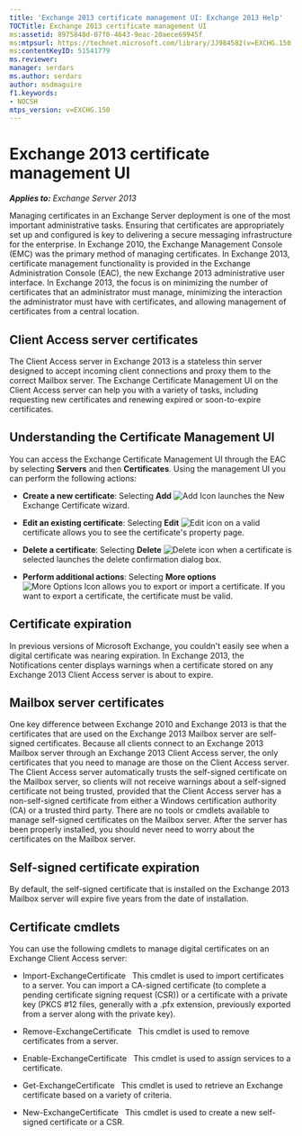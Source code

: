 ```yaml
---
title: 'Exchange 2013 certificate management UI: Exchange 2013 Help'
TOCTitle: Exchange 2013 certificate management UI
ms:assetid: 8975848d-07f0-4643-9eac-20aece69945f
ms:mtpsurl: https://technet.microsoft.com/library/JJ984582(v=EXCHG.150)
ms:contentKeyID: 51541779
ms.reviewer: 
manager: serdars
ms.author: serdars
author: msdmaguire
f1.keywords:
- NOCSH
mtps_version: v=EXCHG.150
---
```


# Exchange 2013 certificate management UI

_**Applies to:** Exchange Server 2013_

Managing certificates in an Exchange Server deployment is one of the most important administrative tasks. Ensuring that certificates are appropriately set up and configured is key to delivering a secure messaging infrastructure for the enterprise. In Exchange 2010, the Exchange Management Console (EMC) was the primary method of managing certificates. In Exchange 2013, certificate management functionality is provided in the Exchange Administration Console (EAC), the new Exchange 2013 administrative user interface. In Exchange 2013, the focus is on minimizing the number of certificates that an administrator must manage, minimizing the interaction the administrator must have with certificates, and allowing management of certificates from a central location.

## Client Access server certificates

The Client Access server in Exchange 2013 is a stateless thin server designed to accept incoming client connections and proxy them to the correct Mailbox server. The Exchange Certificate Management UI on the Client Access server can help you with a variety of tasks, including requesting new certificates and renewing expired or soon-to-expire certificates.

## Understanding the Certificate Management UI

You can access the Exchange Certificate Management UI through the EAC by selecting **Servers** and then **Certificates**. Using the management UI you can perform the following actions:

  - **Create a new certificate**: Selecting **Add** ![Add Icon](images/JJ218640.c1e75329-d6d7-4073-a27d-498590bbb558(EXCHG.150).gif "Add Icon") launches the New Exchange Certificate wizard.

  - **Edit an existing certificate**: Selecting **Edit** ![Edit icon](images/JJ218640.6f53ccb2-1f13-4c02-bea0-30690e6ea71d(EXCHG.150).gif "Edit icon") on a valid certificate allows you to see the certificate's property page.

  - **Delete a certificate**: Selecting **Delete** ![Delete icon](images/Dd298078.14f639f6-61e8-4418-bbfb-0db14de9d2f5(EXCHG.150).gif "Delete icon") when a certificate is selected launches the delete confirmation dialog box.

  - **Perform additional actions**: Selecting **More options** ![More Options Icon](images/JJ150550.5381819e-3b21-4873-8714-e9b956290b28(EXCHG.150).gif "More Options Icon") allows you to export or import a certificate. If you want to export a certificate, the certificate must be valid.

## Certificate expiration

In previous versions of Microsoft Exchange, you couldn't easily see when a digital certificate was nearing expiration. In Exchange 2013, the Notifications center displays warnings when a certificate stored on any Exchange 2013 Client Access server is about to expire.

## Mailbox server certificates

One key difference between Exchange 2010 and Exchange 2013 is that the certificates that are used on the Exchange 2013 Mailbox server are self-signed certificates. Because all clients connect to an Exchange 2013 Mailbox server through an Exchange 2013 Client Access server, the only certificates that you need to manage are those on the Client Access server. The Client Access server automatically trusts the self-signed certificate on the Mailbox server, so clients will not receive warnings about a self-signed certificate not being trusted, provided that the Client Access server has a non-self-signed certificate from either a Windows certification authority (CA) or a trusted third party. There are no tools or cmdlets available to manage self-signed certificates on the Mailbox server. After the server has been properly installed, you should never need to worry about the certificates on the Mailbox server.

## Self-signed certificate expiration

By default, the self-signed certificate that is installed on the Exchange 2013 Mailbox server will expire five years from the date of installation.

## Certificate cmdlets

You can use the following cmdlets to manage digital certificates on an Exchange Client Access server:

  - Import-ExchangeCertificate   This cmdlet is used to import certificates to a server. You can import a CA-signed certificate (to complete a pending certificate signing request (CSR)) or a certificate with a private key (PKCS \#12 files, generally with a .pfx extension, previously exported from a server along with the private key).

  - Remove-ExchangeCertificate   This cmdlet is used to remove certificates from a server.

  - Enable-ExchangeCertificate   This cmdlet is used to assign services to a certificate.

  - Get-ExchangeCertificate   This cmdlet is used to retrieve an Exchange certificate based on a variety of criteria.

  - New-ExchangeCertificate   This cmdlet is used to create a new self-signed certificate or a CSR.
